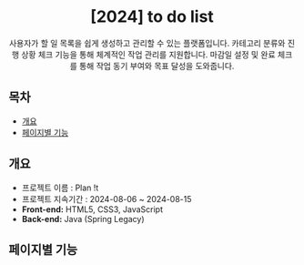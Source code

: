 <div align="center">

# [2024] to do list

사용자가 할 일 목록을 쉽게 생성하고 관리할 수 있는 플랫폼입니다.
  카테고리 분류와 진행 상황 체크 기능을 통해 체계적인 작업 관리를 지원합니다.
  마감일 설정 및 완료 체크를 통해 작업 동기 부여와 목표 달성을 도와줍니다.

</div>

## 목차 
- [개요](#개요)
- [페이지별 기능](#페이지별-기능)

## 개요 
- 프로젝트 이름 : Plan !t
- 프로젝트 지속기간 : 2024-08-06 ~ 2024-08-15
- **Front-end:** HTML5, CSS3, JavaScript
- **Back-end:** Java (Spring Legacy)

## 페이지별 기능

